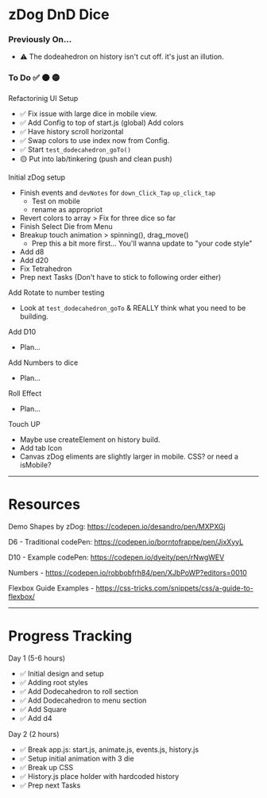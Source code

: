 # zDog DnD Dice

### Previously On...
- ⚠️ The dodeahedron on history isn't cut off. it's just an illution. 

### To Do ✅ 🟠 🟡

Refactorinig UI Setup
- ✅ Fix issue with large dice in mobile view.
- ✅ Add Config to top of start.js (global) Add colors
- ✅ Have history scroll horizontal
- ✅ Swap colors to use index now from Config.
- ✅ Start `test_dodecahedron_goTo()`
- 🟡 Put into lab/tinkering (push and clean push)

Initial zDog setup
- Finish events and `devNotes` for `down_Click_Tap` `up_click_tap`
  - Test on mobile
  - rename as appropriot
- Revert colors to array > Fix for three dice so far
- Finish Select Die from Menu
- Breakup touch animation > spinning(), drag_move()
  - Prep this a bit more first... You'll wanna update to "your code style"
- Add d8
- Add d20 
- Fix Tetrahedron
- Prep next Tasks (Don't have to stick to following order either)
  
Add Rotate to number testing
- Look at `test_dodecahedron_goTo` & REALLY think what you need to be building.

Add D10
- Plan...

Add Numbers to dice
- Plan...

Roll Effect
- Plan...

Touch UP
- Maybe use createElement on history build.
- Add tab Icon
- Canvas zDog eliments are slightly larger in mobile. CSS? or need a isMobile?


----
# Resources

Demo Shapes by zDog: https://codepen.io/desandro/pen/MXPXGj

D6 - Traditional codePen: https://codepen.io/borntofrappe/pen/JjxXyyL

D10 - Example codePen: https://codepen.io/dyeity/pen/rNwgWEV

Numbers - https://codepen.io/robbobfrh84/pen/XJbPoWP?editors=0010

Flexbox Guide Examples - https://css-tricks.com/snippets/css/a-guide-to-flexbox/


----
# Progress Tracking
Day 1 (5-6 hours)
- ✅ Initial design and setup
- ✅ Adding root styles
- ✅ Add Dodecahedron to roll section
- ✅ Add Dodecahedron to menu section
- ✅ Add Square
- ✅ Add d4

Day 2 (2 hours)
- ✅ Break app.js: start.js, animate.js, events.js, history.js
- ✅ Setup initial animation with 3 die
- ✅ Break up CSS
- ✅ History.js place holder with hardcoded history
- ✅ Prep next Tasks
